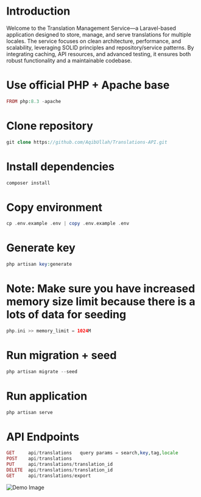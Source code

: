 # Introduction
Welcome to the Translation Management Service—a Laravel-based application designed to store, manage, and serve translations for multiple locales. The service focuses on clean architecture, performance, and scalability, leveraging SOLID principles and repository/service patterns. By integrating caching, API resources, and advanced testing, it ensures both robust functionality and a maintainable codebase.

# Use official PHP + Apache base
```php
FROM php:8.3 -apache
```

# Clone repository
```php
git clone https://github.com/AqibUllah/Translations-API.git
```

# Install dependencies
```php
composer install
```

# Copy environment
```php
cp .env.example .env | copy .env.example .env
```
# Generate key
```php
php artisan key:generate
```

# Note: Make sure you have increased memory size limit because there is a lots of data for seeding
```php
php.ini >> memory_limit = 1024M
```
# Run migration + seed
```php
php artisan migrate --seed
```
# Run application
```php
php artisan serve
```
# API Endpoints
```php
GET     api/translations   query params = search,key,tag,locale
POST    api/translations
PUT     api/translations/translation_id
DELETE  api/translations/translation_id
GET     api/translations/export
```

![Demo Image](/demo.png)
